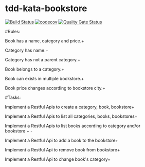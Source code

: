 # tdd-kata-bookstore

[![Build Status](https://travis-ci.com/hippalus/tdd-kata-bookstore.svg?token=MQxnYM2m6c4bGCSZHAej&branch=master)](https://travis-ci.com/hippalus/tdd-kata-bookstore)
[![codecov](https://codecov.io/gh/hippalus/tdd-kata-bookstore/branch/master/graph/badge.svg?token=D15ffXBsNV)](https://codecov.io/gh/hippalus/tdd-kata-bookstore)
[![Quality Gate Status](https://sonarcloud.io/api/project_badges/measure?project=com.bookstore%3Atdd-kata-bookstore&metric=alert_status)](https://sonarcloud.io/dashboard?id=com.bookstore%3Atdd-kata-bookstore)


#Rules:
 
Book has a name, category and price.+

Category has name.+

Category has not a parent category.+

Book belongs to a category.+

Book can exists in multiple bookstore.+

Book price changes according to bookstore city.+

#Tasks:

Implement a Restful Apis to create a category, book, bookstore+

Implement a Restful Apis to list all categories, books, bookstores+

Implement a Restful Apis to list books according to category and/or bookstore + -

Implement a Restful Api to add a book to the bookstore+

Implement a Restful Api to remove book from bookstore+

Implement a Restful Api to change book's category+
 